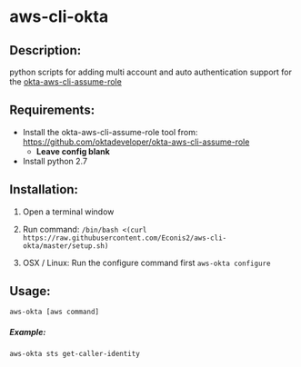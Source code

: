 # aws-cli-okta
Description:
-
python scripts for adding multi account and auto authentication support for the [okta-aws-cli-assume-role](https://github.com/oktadeveloper/okta-aws-cli-assume-role)

Requirements:
-

 - Install the okta-aws-cli-assume-role tool from: https://github.com/oktadeveloper/okta-aws-cli-assume-role		 
   - __Leave config blank__
 - Install python 2.7

  Installation:
  -
  
1) Open a terminal window 

2) Run command: ```/bin/bash <(curl https://raw.githubusercontent.com/Econis2/aws-cli-okta/master/setup.sh)```

3) OSX / Linux:
Run the configure command first ``` aws-okta configure ```

    
Usage:
-
```aws-okta [aws command]```
##### Example: 
```aws-okta sts get-caller-identity```
